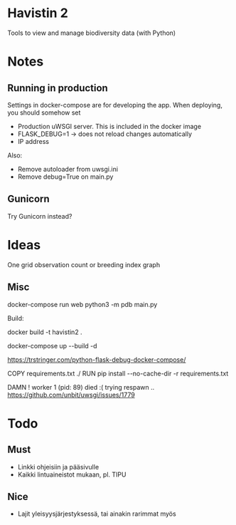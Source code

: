 
# Havistin 2
Tools to view and manage biodiversity data (with Python)

# Notes

## Running in production

Settings in docker-compose are for developing the app. When deploying, you should somehow set

- Production uWSGI server. This is included in the docker image
- FLASK_DEBUG=1 -> does not reload changes automatically
- IP address

Also:

- Remove autoloader from uwsgi.ini
- Remove debug=True on main.py


## Gunicorn

Try Gunicorn instead?

# Ideas

One grid observation count or breeding index graph


## Misc


docker-compose run web python3 -m pdb main.py

Build:

docker build -t havistin2 .


docker-compose up --build -d


https://trstringer.com/python-flask-debug-docker-compose/

COPY requirements.txt ./
RUN pip install --no-cache-dir -r requirements.txt



DAMN ! worker 1 (pid: 89) died :( trying respawn ..
https://github.com/unbit/uwsgi/issues/1779

# Todo

## Must

- Linkki ohjeisiin ja pääsivulle
- Kaikki lintuaineistot mukaan, pl. TIPU

## Nice

- Lajit yleisyysjärjestyksessä, tai ainakin rarimmat myös
